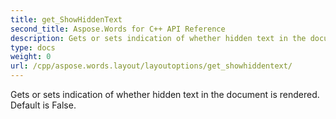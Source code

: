 ```yaml
---
title: get_ShowHiddenText
second_title: Aspose.Words for C++ API Reference
description: Gets or sets indication of whether hidden text in the document is rendered. Default is False. 
type: docs
weight: 0
url: /cpp/aspose.words.layout/layoutoptions/get_showhiddentext/
---
```


Gets or sets indication of whether hidden text in the document is rendered. Default is False. 

